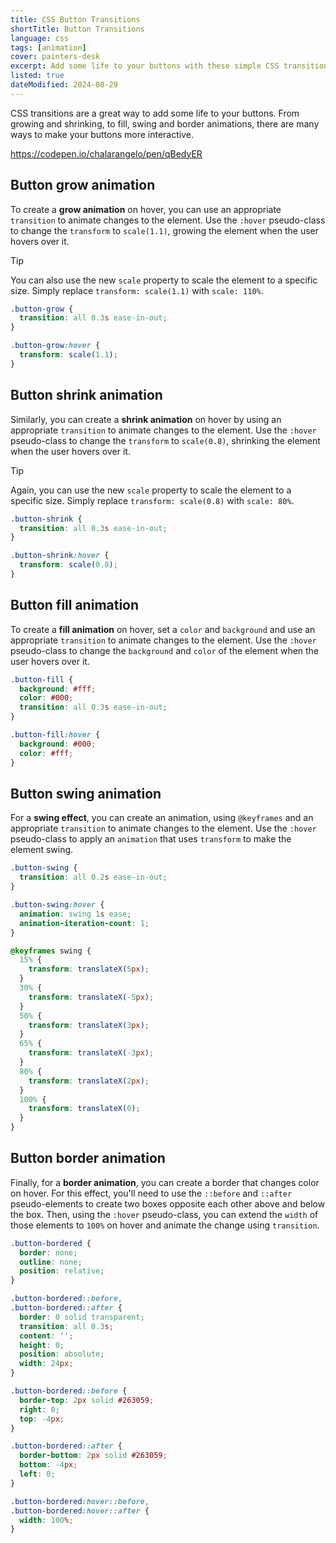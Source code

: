 ```yaml
---
title: CSS Button Transitions
shortTitle: Button Transitions
language: css
tags: [animation]
cover: painters-desk
excerpt: Add some life to your buttons with these simple CSS transitions.
listed: true
dateModified: 2024-08-29
---
```


CSS transitions are a great way to add some life to your buttons. From growing and shrinking, to fill, swing and border animations, there are many ways to make your buttons more interactive.

https://codepen.io/chalarangelo/pen/qBedyER

## Button grow animation

To create a **grow animation** on hover, you can use an appropriate `transition` to animate changes to the element. Use the `:hover` pseudo-class to change the `transform` to `scale(1.1)`, growing the element when the user hovers over it.

> [!TIP]
>
> You can also use the new `scale` property to scale the element to a specific size. Simply replace `transform: scale(1.1)` with `scale: 110%`.

```css
.button-grow {
  transition: all 0.3s ease-in-out;
}

.button-grow:hover {
  transform: scale(1.1);
}
```

## Button shrink animation

Similarly, you can create a **shrink animation** on hover by using an appropriate `transition` to animate changes to the element. Use the `:hover` pseudo-class to change the `transform` to `scale(0.8)`, shrinking the element when the user hovers over it.

> [!TIP]
>
> Again, you can use the new `scale` property to scale the element to a specific size. Simply replace `transform: scale(0.8)` with `scale: 80%`.

```css
.button-shrink {
  transition: all 0.3s ease-in-out;
}

.button-shrink:hover {
  transform: scale(0.8);
}
```

## Button fill animation

To create a **fill animation** on hover, set a `color` and `background` and use an appropriate `transition` to animate changes to the element. Use the `:hover` pseudo-class to change the `background` and `color` of the element when the user hovers over it.

```css
.button-fill {
  background: #fff;
  color: #000;
  transition: all 0.3s ease-in-out;
}

.button-fill:hover {
  background: #000;
  color: #fff;
}
```

## Button swing animation

For a **swing effect**, you can create an animation, using `@keyframes` and an appropriate `transition` to animate changes to the element. Use the `:hover` pseudo-class to apply an `animation` that uses `transform` to make the element swing.

```css
.button-swing {
  transition: all 0.2s ease-in-out;
}

.button-swing:hover {
  animation: swing 1s ease;
  animation-iteration-count: 1;
}

@keyframes swing {
  15% {
    transform: translateX(5px);
  }
  30% {
    transform: translateX(-5px);
  }
  50% {
    transform: translateX(3px);
  }
  65% {
    transform: translateX(-3px);
  }
  80% {
    transform: translateX(2px);
  }
  100% {
    transform: translateX(0);
  }
}
```

## Button border animation

Finally, for a **border animation**, you can create a border that changes color on hover. For this effect, you'll need to use the `::before` and `::after` pseudo-elements to create two boxes opposite each other above and below the box. Then, using the `:hover` pseudo-class, you can extend the `width` of those elements to `100%` on hover and animate the change using `transition`.

```css
.button-bordered {
  border: none;
  outline: none;
  position: relative;
}

.button-bordered::before,
.button-bordered::after {
  border: 0 solid transparent;
  transition: all 0.3s;
  content: '';
  height: 0;
  position: absolute;
  width: 24px;
}

.button-bordered::before {
  border-top: 2px solid #263059;
  right: 0;
  top: -4px;
}

.button-bordered::after {
  border-bottom: 2px solid #263059;
  bottom: -4px;
  left: 0;
}

.button-bordered:hover::before,
.button-bordered:hover::after {
  width: 100%;
}
```
